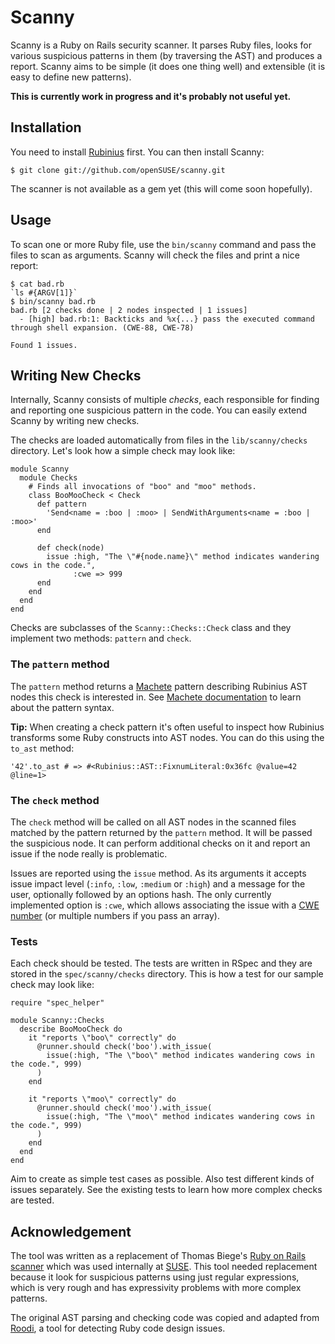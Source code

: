 Scanny
======

Scanny is a Ruby on Rails security scanner. It parses Ruby files, looks for various suspicious patterns in them (by traversing the AST) and produces a report. Scanny aims to be simple (it does one thing well) and extensible (it is easy to define new patterns).

**This is currently work in progress and it's probably not useful yet.**

Installation
------------

You need to install [Rubinius](http://rubini.us/) first. You can then install Scanny:

    $ git clone git://github.com/openSUSE/scanny.git

The scanner is not available as a gem yet (this will come soon hopefully).

Usage
-----

To scan one or more Ruby file, use the `bin/scanny` command and pass the files to scan as arguments. Scanny will check the files and print a nice report:

    $ cat bad.rb
    `ls #{ARGV[1]}`
    $ bin/scanny bad.rb
    bad.rb [2 checks done | 2 nodes inspected | 1 issues]
      - [high] bad.rb:1: Backticks and %x{...} pass the executed command through shell expansion. (CWE-88, CWE-78)

    Found 1 issues.

Writing New Checks
------------------
Internally, Scanny consists of multiple *checks*, each responsible for finding and reporting one suspicious pattern in the code. You can easily extend Scanny by writing new checks.

The checks are loaded automatically from files in the `lib/scanny/checks` directory. Let's look how a simple check may look like:

    module Scanny
      module Checks
        # Finds all invocations of "boo" and "moo" methods.
        class BooMooCheck < Check
          def pattern
            'Send<name = :boo | :moo> | SendWithArguments<name = :boo | :moo>'
          end

          def check(node)
            issue :high, "The \"#{node.name}\" method indicates wandering cows in the code.",
                  :cwe => 999
          end
        end
      end
    end

Checks are subclasses of the `Scanny::Checks::Check` class and they implement two methods: `pattern` and `check`.

### The `pattern` method

The `pattern` method returns a [Machete](https://github.com/openSUSE/machete) pattern describing Rubinius AST nodes this check is interested in. See [Machete documentation](https://github.com/openSUSE/machete/blob/master/README.md) to learn about the pattern syntax.

**Tip:** When creating a check pattern it's often useful to inspect how Rubinius transforms some Ruby constructs into AST nodes. You can do this using the `to_ast` method:

    '42'.to_ast # => #<Rubinius::AST::FixnumLiteral:0x36fc @value=42 @line=1>

### The `check` method

The `check` method will be called on all AST nodes in the scanned files matched by the pattern returned by the `pattern` method. It will be passed the suspicious node. It can perform additional checks on it and report an issue if the node really is problematic.

Issues are reported using the `issue` method. As its arguments it accepts issue impact level (`:info`, `:low`, `:medium` or `:high`) and a message for the user, optionally followed by an options hash. The only currently implemented option is `:cwe`, which allows associating the issue with a [CWE number](http://www.cvedetails.com/cwe-definitions.php) (or multiple numbers if you pass an array).

### Tests

Each check should be tested. The tests are written in RSpec and they are stored in  the `spec/scanny/checks` directory. This is how a test for our sample check may look like:

    require "spec_helper"

    module Scanny::Checks
      describe BooMooCheck do
        it "reports \"boo\" correctly" do
          @runner.should check('boo').with_issue(
            issue(:high, "The \"boo\" method indicates wandering cows in the code.", 999)
          )
        end

        it "reports \"moo\" correctly" do
          @runner.should check('moo').with_issue(
            issue(:high, "The \"moo\" method indicates wandering cows in the code.", 999)
          )
        end
      end
    end

Aim to create as simple test cases as possible. Also test different kinds of issues separately. See the existing tests to learn how more complex checks are tested.

Acknowledgement
---------------

The tool was written as a replacement of Thomas Biege's [Ruby on Rails scanner](http://gitorious.org/code-scanner/ror-sec-scanner/) which was used internally at [SUSE](http://www.suse.com/). This tool needed replacement because it look for suspicious patterns using just regular expressions, which is very rough and has expressivity problems with more complex patterns.

The original AST parsing and checking code was copied and adapted from [Roodi](http://roodi.rubyforge.org/), a tool for detecting Ruby code design issues.
